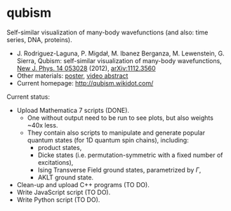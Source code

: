 qubism
======

Self-similar visualization of many-body wavefunctions (and also: time series, DNA, proteins).

* J. Rodriguez-Laguna, P. Migdał, M. Ibanez Berganza, M. Lewenstein, G. Sierra,
  Qubism: self-similar visualization of many-body wavefunctions,
  [New J. Phys. 14 053028](http://dx.doi.org/10.1088/1367-2630/14/5/053028) (2012),
  [arXiv:1112.3560](http://arxiv.org/abs/1112.3560)
* Other materials: [poster](http://dx.doi.org/10.6084/m9.figshare.97233),
  [video abstract](http://www.youtube.com/watch?v=tfJHjpyQn0I)
* Current homepage: http://qubism.wikidot.com/

Current status:

* Upload Mathematica 7 scripts (DONE).
    * One without output need to be run to see plots, but also weights ~40x less.
    * They contain also scripts to manipulate and generate popular quantum states (for 1D quantum spin chains), including: 
        * product states,
        * Dicke states (i.e. permutation-symmetric with a fixed number of excitations),
        * Ising Transverse Field ground states, parametrized by $\Gamma$,
        * AKLT ground state.
* Clean-up and upload C++ programs (TO DO).
* Write JavaScript script (TO DO).
* Write Python script (TO DO).

